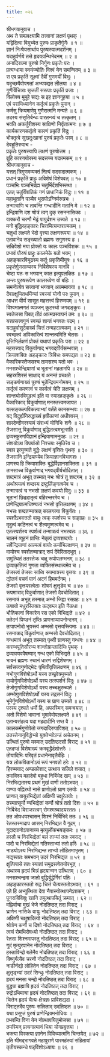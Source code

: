 ```yaml
---
title: ०२६
---
```

श्रीभगवानुवाच ।  
अथ ते सम्प्रवक्ष्यामि तत्त्वानां लक्षणं पृथक् ।  
यद्विदित्वा विमुच्येत पुरुषः प्राकृतैर्गुणैः ॥ १ ॥  
ज्ञानं निःश्रेयसार्थाय पुरुषस्यात्मदर्शनम् ।  
यदाहुर्वर्णये तत्ते हृदयग्रन्थिभेदनम् ॥ २ ॥  
अनादिरात्मा पुरुषो निर्गुणः प्रकृतेः परः ।  
प्रत्यग्धामा स्वयंज्योतिः विश्वं येन समन्वितम् ॥ ३ ॥  
स एष प्रकृतिं सूक्ष्मां दैवीं गुणमयीं विभुः ।  
यदृच्छयैवोपगतां अभ्यपद्यत लीलया ॥ ४ ॥  
गुणैर्विचित्राः सृजतीं सरूपाः प्रकृतिं प्रजाः ।  
विलोक्य मुमुहे सद्यः स इह ज्ञानगूहया ॥ ५ ॥  
एवं पराभिध्यानेन कर्तृत्वं प्रकृतेः पुमान् ।  
कर्मसु क्रियमाणेषु गुणैरात्मनि मन्यते ॥ ६ ॥  
तदस्य संसृतिर्बन्धः पारतन्त्र्यं च तत्कृतम् ।  
भवति अकर्तुरीशस्य साक्षिणो निर्वृतात्मनः ॥ ७ ॥  
कार्यकारणकर्तृत्वे कारणं प्रकृतिं विदुः ।  
भोक्तृत्वे सुखदुःखानां पुरुषं प्रकृतेः परम् ॥ ८ ॥  
देवहूतिरुवाच -  
प्रकृतेः पुरुषस्यापि लक्षणं पुरुषोत्तम ।  
ब्रूहि कारणयोरस्य सदसच्च यदात्मकम् ॥ ९ ॥  
श्रीभगवानुवाच -  
यत्तत् त्रिगुणमव्यक्तं नित्यं सदसदात्मकम् ।  
प्रधानं प्रकृतिं प्राहुः अविशेषं विशेषवत् ॥ १० ॥  
पञ्चभिः पञ्चभिर्ब्रह्म चतुर्भिर्दशभिस्तथा ।  
एतत् चतुर्विंशतिकं गणं प्राधानिकं विदुः ॥ ११ ॥  
महाभूतानि पञ्चैव भूरापोऽग्निर्मरुन्नभः ।  
तन्मात्राणि च तावन्ति गन्धादीनि मतानि मे ॥ १२ ॥  
इन्द्रियाणि दश श्रोत्रं त्वग् दृक् रसननासिकाः ।  
वाक्करौ चरणौ मेढ्रं पायुर्दशम उच्यते ॥ १३ ॥  
मनो बुद्धिरहङ्कारः चित्तमित्यन्तरात्मकम् ।  
चतुर्धा लक्ष्यते भेदो वृत्त्या लक्षणरूपया ॥ १४ ॥  
एतावानेव सङ्ख्यातो ब्रह्मणः सगुणस्य ह ।  
सन्निवेशो मया प्रोक्तो यः कालः पञ्चविंशकः ॥ १५ ॥  
प्रभावं पौरुषं प्राहुः कालमेके यतो भयम् ।  
अहङ्कारविमूढस्य कर्तुः प्रकृतिमीयुषः ॥ १६ ॥  
प्रकृतेर्गुणसाम्यस्य निर्विशेषस्य मानवि ।  
चेष्टा यतः स भगवान् काल इत्युपलक्षितः ॥ १७ ॥  
अन्तः पुरुषरूपेण कालरूपेण यो बहिः ।  
समन्वेत्येष सत्त्वानां भगवान् आत्ममायया ॥ १८ ॥  
दैवात्क्षुभितधर्मिण्यां स्वस्यां योनौ परः पुमान् ।  
आधत्त वीर्यं सासूत महत्तत्त्वं हिरण्मयम् ॥ १९ ॥  
विश्वमात्मगतं व्यञ्जन् कूटस्थो जगदङ्कुरः ।  
स्वतेजसा पिबत् तीव्रं आत्मप्रस्वापनं तमः ॥ २० ॥  
यत्तत्सत्त्वगुणं स्वच्छं शान्तं भगवतः पदम् ।  
यदाहुर्वासुदेवाख्यं चित्तं तन्महदात्मकम् ॥ २१ ॥  
स्वच्छत्वं अविकारित्वं शान्तत्वमिति चेतसः ।  
वृत्तिभिर्लक्षणं प्रोक्तं यथापां प्रकृतिः परा ॥ २२ ॥  
महत्तत्त्वाद् विकुर्वाणाद् भगवद्‌वीर्यसम्भवात् ।  
क्रियाशक्तिः अहङ्कारः त्रिविधः समपद्यत ॥ २३ ॥  
वैकारिकस्तैजसश्च तामसश्च यतो भवः ।  
मनसश्चेन्द्रियाणां च भूतानां महतामपि ॥ २४ ॥  
सहस्रशिरसं साक्षाद् यं अनन्तं प्रचक्षते ।  
सङ्कर्षणाख्यं पुरुषं भूतेन्द्रियमनोमयम् ॥ २५ ॥  
कर्तृत्वं करणत्वं च कार्यत्वं चेति लक्षणम् ।  
शान्तघोरविमूढत्वं इति वा स्यादहङ्कृतेः ॥ २६ ॥  
वैकारिकाद् विकुर्वाणात् मनस्तत्त्वमजायत ।  
यत्सङ्कल्पविकल्पाभ्यां वर्तते कामसम्भवः ॥ २७ ॥  
यद् विदुर्ह्यनिरुद्धाख्यं हृषीकाणां अधीश्वरम् ।  
शारदेन्दीवरश्यामं संराध्यं योगिभिः शनैः ॥ २८ ॥  
तैजसात्तु विकुर्वाणाद् बुद्धितत्त्वमभूत्सति ।  
द्रव्यस्फुरणविज्ञानं इन्द्रियाणामनुग्रहः ॥ २९ ॥  
संशयोऽथ विपर्यासो निश्चयः स्मृतिरेव च ।  
स्वाप इत्युच्यते बुद्धेः लक्षणं वृत्तितः पृथक् ॥ ३० ॥  
तैजसानि इन्द्रियाण्येव क्रियाज्ञानविभागशः ।  
प्राणस्य हि क्रियाशक्तिः बुद्धेर्विज्ञानशक्तिता ॥ ३१ ॥  
तामसाच्च विकुर्वाणाद् भगवद्‌वीर्यचोदितात् ।  
शब्दमात्रं अभूत् तस्मात् नभः श्रोत्रं तु शब्दगम् ॥ ३२ ॥  
अर्थाश्रयत्वं शब्दस्य द्रष्टुर्लिङ्गत्वमेव च ।  
तन्मात्रत्वं च नभसो लक्षणं कवयो विदुः ॥ ३३ ॥  
भूतानां छिद्रदातृत्वं बहिरन्तरमेव च ।  
प्राणेन्द्रियात्मधिष्ण्यत्वं नभसो वृत्तिलक्षणम् ॥ ३४ ॥  
नभसः शब्दतन्मात्रात् कालगत्या विकुर्वतः ।  
स्पर्शोऽभवत्ततो वायुः त्वक् स्पर्शस्य च सङ्ग्रहः ॥ ३५ ॥  
मृदुत्वं कठिनत्वं च शैत्यमुष्णत्वमेव च ।  
एतत्स्पर्शस्य स्पर्शत्वं तन्मात्रत्वं नभस्वतः ॥ ३६ ॥  
चालनं व्यूहनं प्राप्तिः नेतृत्वं द्रव्यशब्दयोः ।  
सर्वेन्द्रियाणां आत्मत्वं वायोः कर्माभिलक्षणम् ॥ ३७ ॥  
वायोश्च स्पर्शतन्मात्राद् रूपं दैवेरितादभूत् ।  
समुत्थितं ततस्तेजः चक्षू रूपोपलम्भनम् ॥ ३८ ॥  
द्रव्याकृतित्वं गुणता व्यक्तिसंस्थात्वमेव च ।  
तेजस्त्वं तेजसः साध्वि रूपमात्रस्य वृत्तयः ॥ ३९ ॥  
द्योतनं पचनं पानं अदनं हिममर्दनम् ।  
तेजसो वृत्तयस्त्वेताः शोषणं क्षुत्तृडेव च ॥ ४० ॥  
रूपमात्राद् विकुर्वाणात् तेजसो दैवचोदितात् ।  
रसमात्रं अभूत् तस्मात् अम्भो जिह्वा रसग्रहः ॥ ४१ ॥  
कषायो मधुरस्तिक्तः कट्वम्ल इति नैकधा ।  
भौतिकानां विकारेण रस एको विभिद्यते ॥ ४२ ॥  
क्लेदनं पिण्डनं तृप्तिः प्राणनाप्यायनोन्दनम् ।  
तापापनोदो भूयस्त्वं अम्भसो वृत्तयस्त्विमाः ॥ ४३ ॥  
रसमात्राद् विकुर्वाणात् अम्भसो दैवचोदितात् ।  
गन्धमात्रं अभूत् तस्मात् पृथ्वी घ्राणस्तु गन्धगः ॥ ४४ ॥  
करम्भपूतिसौरभ्य शान्तोग्राम्लादिभिः पृथक् ।  
द्रव्यावयववैषम्याद् गन्ध एको विभिद्यते ॥ ४५ ॥  
भावनं ब्रह्मणः स्थानं धारणं सद्विशेषणम् ।  
सर्वसत्त्वगुणोद्भेदः पृथिवीवृत्तिलक्षणम् ॥ ४६ ॥  
नभोगुणविशेषोऽर्थो यस्य तच्छ्रोत्रमुच्यते ।  
वायोर्गुणविशेषोऽर्थो यस्य तत्स्पर्शनं विदुः ॥ ४७ ॥  
तेजोगुणविशेषोऽर्थो यस्य तच्चक्षुरुच्यते ।  
अम्भोगुणविशेषोऽर्थो यस्य तद्रसनं विदुः ।  
भूमेर्गुणविशेषोऽर्थो यस्य स घ्राण उच्यते ॥ ४८ ॥  
परस्य दृश्यते धर्मो हि, अपरस्मिन् समन्वयात् ।  
अतो विशेषो भावानां भूमावेवोपलक्ष्यते ॥ ४९ ॥  
एतान्यसंहत्य यदा महदादीनि सप्त वै ।  
कालकर्मगुणोपेतो जगदादिरुपाविशत् ॥ ५० ॥  
ततस्तेनानुविद्धेभ्यो युक्तेभ्योऽण्डं अचेतनम् ।  
उत्थितं पुरुषो यस्मात् उदतिष्ठदसौ विराट् ॥ ५१ ॥  
एतदण्डं विशेषाख्यं क्रमवृद्धैर्दशोत्तरैः ।  
तोयादिभिः परिवृतं प्रधानेनावृतैर्बहिः ।  
यत्र लोकवितानोऽयं रूपं भगवतो हरेः ॥ ५२ ॥  
हिरण्मयाद् अण्डकोशाद् उत्थाय सलिले शयात् ।  
तमाविश्य महादेवो बहुधा निर्बिभेद खम् ॥ ५३ ॥  
निरभिद्यतास्य प्रथमं मुखं वाणी ततोऽभवत् ।  
वाण्या वह्निरथो नासे प्राणोऽतो घ्राण एतयोः ॥ ५४ ॥  
घ्राणात् वायुरभिद्येतां अक्षिणी चक्षुरेतयोः ।  
तस्मात्सूर्यो न्यभिद्येतां कर्णौ श्रोत्रं ततो दिशः ॥ ५५ ॥  
निर्बिभेद विराजस्त्वग् रोमश्मश्र्वादयस्ततः ।  
तत ओषधयश्चासन् शिश्नं निर्बिभिदे ततः ॥ ५६ ॥  
रेतस्तस्मादाप आसन् निरभिद्यत वै गुदम् ।  
गुदादपानोऽपानाच्च मृत्युर्लोकभयङ्करः ॥ ५७ ॥  
हस्तौ च निरभिद्येतां बलं ताभ्यां ततः स्वराट् ।  
पादौ च निरभिद्येतां गतिस्ताभ्यां ततो हरिः ॥ ५८ ॥  
नाड्योऽस्य निरभिद्यन्त ताभ्यो लोहितमाभृतम् ।  
नद्यस्ततः समभवन् उदरं निरभिद्यत ॥ ५९ ॥  
क्षुत्पिपासे ततः स्यातां समुद्रस्त्वेतयोरभूत् ।  
अथास्य हृदयं भिन्नं हृदयान्मन उत्थितम् । ६० ॥  
मनसश्चन्द्रमा जातो बुद्धिर्बुद्धेर्गिरां पतिः ।  
अहङ्कारस्ततो रुद्रः चित्तं चैत्यस्ततोऽभवत् । ६१ ॥  
एते हि अभ्युत्थिता देवा नैवास्योत्थापनेऽशकन् ।  
पुनराविविशुः खानि तमुत्थापयितुं क्रमात् । ६२ ॥  
वह्निर्वाचा मुखं भेजे नोदतिष्ठत् तदा विराट् ।  
घ्राणेन नासिके वायुः नोदतिष्ठत् तदा विराट् । ६३ ॥  
अक्षिणी चक्षुषादित्यो नोदतिष्ठत् तदा विराट् ।  
श्रोत्रेण कर्णौ च दिशो नोदतिष्ठत् तदा विराट् । ६४ ॥  
त्वचं रोमभिरोषध्यो नोदतिष्ठत् तदा विराट् ।  
रेतसा शिश्नमापस्तु नोदतिष्ठत् तदा विराट् । ६५ ॥  
गुदं मृत्युरपानेन नोदतिष्ठत् तदा विराट् ।  
हस्ताविन्द्रो बलेनैव नोदतिष्ठत् तदा विराट् । ६६ ॥  
विष्णुर्गत्यैव चरणौ नोदतिष्ठत् तदा विराट् ।  
नाडीर्नद्यो लोहितेन नोदतिष्ठत् तदा विराट् । ६७ ॥  
क्षुत्तृड्भ्यां उदरं सिन्धुः नोदतिष्ठत् तदा विराट् ।  
हृदयं मनसा चन्द्रो नोदतिष्ठत् तदा विराट् । ६८ ॥  
बुद्ध्या ब्रह्मापि हृदयं नोदतिष्ठत् तदा विराट् ।  
रुद्रोऽभिमत्या हृदयं नोदतिष्ठत् तदा विराट् । ६९ ॥  
चित्तेन हृदयं चैत्यः क्षेत्रज्ञः प्राविशद्यदा ।  
विराट्तदैव पुरुषः सलिलाद् उदतिष्ठत ॥ ७० ॥  
यथा प्रसुप्तं पुरुषं प्राणेन्द्रियमनोधियः ।  
प्रभवन्ति विना येन नोत्थापयितुमोजसा ॥ ७१ ॥  
तमस्मिन् प्रत्यगात्मानं धिया योगप्रवृत्तया ।  
भक्त्या विरक्त्या ज्ञानेन विविच्यात्मनि चिन्तयेत् ॥ ७२ ॥  
इति श्रीमद्‌भागवते महापुराणे पारमहंस्यां संहितायां  
तृतीयस्कन्धे षड्‌विंशोऽध्यायः ॥ २६ ॥